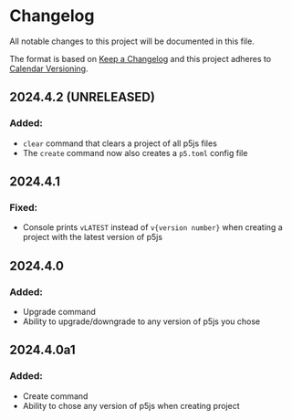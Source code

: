 # Changelog
All notable changes to this project will be documented in this file.

The format is based on [Keep a Changelog](http://keepachangelog.com/)
and this project adheres to [Calendar Versioning](https://calver.org/).

## 2024.4.2 (UNRELEASED)

### Added:
- `clear` command that clears a project of all p5js files
- The `create` command now also creates a `p5.toml` config file

## 2024.4.1

### Fixed:
- Console prints `vLATEST` instead of `v{version number}` when creating a project with the latest version of p5js

## 2024.4.0

### Added:
- Upgrade command
- Ability to upgrade/downgrade to any version of p5js you chose

## 2024.4.0a1

### Added:
- Create command
- Ability to chose any version of p5js when creating project
